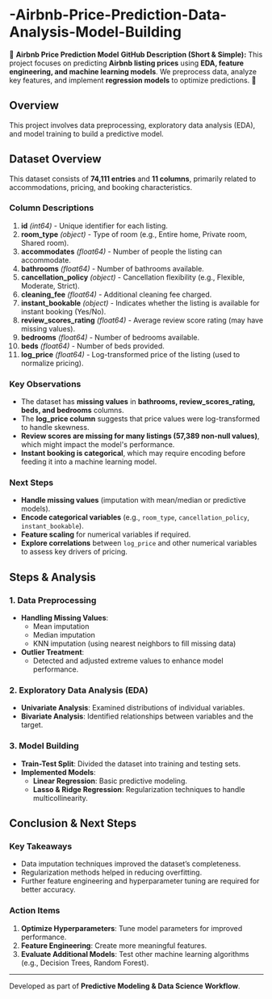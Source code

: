 # -Airbnb-Price-Prediction-Data-Analysis-Model-Building
🏡 **Airbnb Price Prediction Model**    **GitHub Description (Short &amp; Simple):**   This project focuses on predicting **Airbnb listing prices** using **EDA, feature engineering, and machine learning models**. We preprocess data, analyze key features, and implement **regression models** to optimize predictions. 🚀


## Overview
This project involves data preprocessing, exploratory data analysis (EDA), and model training to build a predictive model.

## Dataset Overview
This dataset consists of **74,111 entries** and **11 columns**, primarily related to accommodations, pricing, and booking characteristics.

### **Column Descriptions**
1. **id** *(int64)* - Unique identifier for each listing.  
2. **room_type** *(object)* - Type of room (e.g., Entire home, Private room, Shared room).  
3. **accommodates** *(float64)* - Number of people the listing can accommodate.  
4. **bathrooms** *(float64)* - Number of bathrooms available.  
5. **cancellation_policy** *(object)* - Cancellation flexibility (e.g., Flexible, Moderate, Strict).  
6. **cleaning_fee** *(float64)* - Additional cleaning fee charged.  
7. **instant_bookable** *(object)* - Indicates whether the listing is available for instant booking (Yes/No).  
8. **review_scores_rating** *(float64)* - Average review score rating (may have missing values).  
9. **bedrooms** *(float64)* - Number of bedrooms available.  
10. **beds** *(float64)* - Number of beds provided.  
11. **log_price** *(float64)* - Log-transformed price of the listing (used to normalize pricing).  

### **Key Observations**
- The dataset has **missing values** in **bathrooms, review_scores_rating, beds, and bedrooms** columns.  
- The **log_price column** suggests that price values were log-transformed to handle skewness.  
- **Review scores are missing for many listings (57,389 non-null values)**, which might impact the model's performance.  
- **Instant booking is categorical**, which may require encoding before feeding it into a machine learning model.  

### **Next Steps**
- **Handle missing values** (imputation with mean/median or predictive models).  
- **Encode categorical variables** (e.g., `room_type`, `cancellation_policy`, `instant_bookable`).  
- **Feature scaling** for numerical variables if required.  
- **Explore correlations** between `log_price` and other numerical variables to assess key drivers of pricing.  

## Steps & Analysis

### **1. Data Preprocessing**
- **Handling Missing Values**:
  - Mean imputation
  - Median imputation
  - KNN imputation (using nearest neighbors to fill missing data)
- **Outlier Treatment**:
  - Detected and adjusted extreme values to enhance model performance.

### **2. Exploratory Data Analysis (EDA)**
- **Univariate Analysis**: Examined distributions of individual variables.
- **Bivariate Analysis**: Identified relationships between variables and the target.

### **3. Model Building**
- **Train-Test Split**: Divided the dataset into training and testing sets.
- **Implemented Models**:
  - **Linear Regression**: Basic predictive modeling.
  - **Lasso & Ridge Regression**: Regularization techniques to handle multicollinearity.

## Conclusion & Next Steps
### **Key Takeaways**
- Data imputation techniques improved the dataset’s completeness.
- Regularization methods helped in reducing overfitting.
- Further feature engineering and hyperparameter tuning are required for better accuracy.

### **Action Items**
1. **Optimize Hyperparameters**: Tune model parameters for improved performance.
2. **Feature Engineering**: Create more meaningful features.
3. **Evaluate Additional Models**: Test other machine learning algorithms (e.g., Decision Trees, Random Forest).

---
Developed as part of **Predictive Modeling & Data Science Workflow**.

